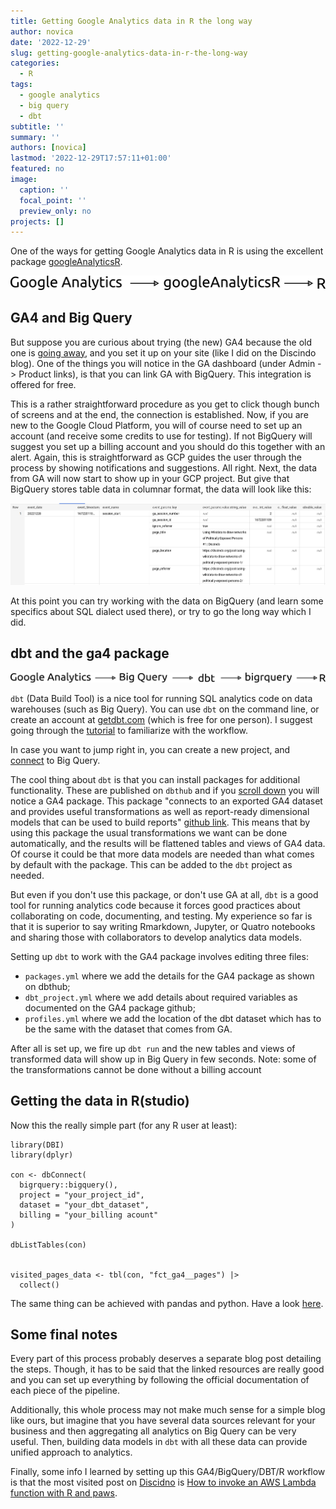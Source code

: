 ```yaml
---
title: Getting Google Analytics data in R the long way
author: novica
date: '2022-12-29'
slug: getting-google-analytics-data-in-r-the-long-way
categories:
  - R
tags:
  - google analytics
  - big query
  - dbt
subtitle: ''
summary: ''
authors: [novica]
lastmod: '2022-12-29T17:57:11+01:00'
featured: no
image:
  caption: ''
  focal_point: ''
  preview_only: no
projects: []
---
```


One of the ways for getting Google Analytics data in R is using the excellent
package [googleAnalyticsR](https://code.markedmondson.me/googleAnalyticsR/). 

![GA flow 1](images/text1526.png)

## GA4 and Big Query

But suppose you are curious about trying (the new) GA4 because the old one is [going away](https://support.google.com/analytics/answer/11583528?hl=en), and you set it up on your site (like I did on the Discindo blog). One of the things you will notice in the GA dashboard (under Admin -> Product links), is that you can link GA with BigQuery. This integration is offered for free. 

This is a rather straightforward procedure as you get to click though bunch of screens and at the end, the connection is established. Now, if you are new to the Google Cloud Platform, you will of course need to set up an account (and receive some credits to use for testing). If not BigQuery will suggest you set up a billing account and you should do this together with an alert. Again, this is straightforward as GCP guides the user through the process by showing notifications and suggestions. 
All right. Next, the data from GA will now start to show up in your GCP project. But give that BigQuery stores table data in columnar format, the data will look like this:

![BQ table](images/Screenshot_20221229_181036.png)

At this point you can try working with the data on BigQuery (and learn some specifics about SQL dialect used there), or try to go the long way which I did.

## dbt and the ga4 package

![GA flow 2](images/text1526-2.png)


`dbt` (Data Build Tool) is a nice tool for running SQL analytics code on data warehouses (such as Big Query). You can use `dbt` on the command line, or create an account at [getdbt.com](https://www.getdbt.com) (which is free for one person). I suggest going through the [tutorial](https://docs.getdbt.com/docs/get-started/getting-started/overview) to familiarize with the workflow. 

In case you want to jump right in, you can create a new project, and [connect](https://docs.getdbt.com/docs/get-started/getting-started/getting-set-up/setting-up-bigquery) to Big Query.

The cool thing about `dbt` is that you can install packages for additional functionality. These are published on `dbthub` and if you [scroll down](https://hub.getdbt.com/) you will notice a GA4 package. This package "connects to an exported GA4 dataset and provides useful transformations as well as report-ready dimensional models that can be used to build reports" [github link](https://github.com/Velir/dbt-ga4). This means that by using this package the usual transformations we want can be done automatically, and the results will be flattened tables and views of GA4 data. Of course it could be that more data models are needed than what comes by default with the package. This can be added to the `dbt` project as needed.

But even if you don't use this package, or don't use GA at all, `dbt` is a good tool for running analytics code because it forces good practices about collaborating on code, documenting, and testing. My experience so far is that it is superior to say writing Rmarkdown, Jupyter, or Quatro notebooks and sharing those with collaborators to develop analytics data models.

Setting up `dbt` to work with the GA4 package involves editing three files:

- `packages.yml` where we add the details for the GA4 package as shown on dbthub;
- `dbt_project.yml` where we add details about required variables as documented on the GA4 package github;
- `profiles.yml` where we add the location of the dbt dataset which has to be the same with the dataset that comes from GA.

After all is set up, we fire up `dbt run` and the new tables and views of transformed data will show up in Big Query in few seconds. Note: some of the transformations cannot be done without a billing account 

## Getting the data in R(studio)

Now this the really simple part (for any R user at least): 

```
library(DBI)
library(dplyr)

con <- dbConnect(
  bigrquery::bigquery(),
  project = "your_project_id",
  dataset = "your_dbt_dataset",
  billing = "your_billing acount"
)

dbListTables(con)


visited_pages_data <- tbl(con, "fct_ga4__pages") |> 
  collect()
```

The same thing can be achieved with pandas and python.  Have a look [here](https://cloud.google.com/bigquery/docs/pandas-gbq-migration).

## Some final notes

Every part of this process probably deserves a separate blog post detailing the steps. Though, it has to be said that the linked resources are really good and you can set up everything by following the official documentation of each piece of the pipeline.

Additionally, this whole process may not make much sense for a simple blog like ours, but imagine that you have several data sources relevant for your business and then aggregating all analytics on Big Query can be very useful. Then, building data models in `dbt` with all these data can provide unified approach to analytics.

Finally, some info I learned by setting up this GA4/BigQuery/DBT/R workflow is that the most visited post on [Discidno](https://discindo.org/) is [How to invoke an AWS Lambda function with R and paws](https://discindo.org/post/invoke-an-aws-lambda-function-with-r-and-paws/).